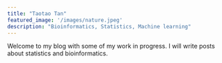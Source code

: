 ```yaml
---
title: "Taotao Tan"
featured_image: '/images/nature.jpeg'
description: "Bioinformatics, Statistics, Machine learning"
---
```

Welcome to my blog with some of my work in progress. I will write posts about statistics and bioinformatics. 
